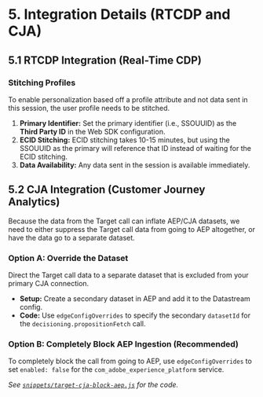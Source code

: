 # 5. Integration Details (RTCDP and CJA)

## 5.1 RTCDP Integration (Real-Time CDP)

### Stitching Profiles

To enable personalization based off a profile attribute and not data sent in this session, the user profile needs to be stitched.

1.  **Primary Identifier:** Set the primary identifier (i.e., SSOUUID) as the **Third Party ID** in the Web SDK configuration.
2.  **ECID Stitching:** ECID stitching takes 10-15 minutes, but using the SSOUUID as the primary will reference that ID instead of waiting for the ECID stitching.
3.  **Data Availability:** Any data sent in the session is available immediately.

## 5.2 CJA Integration (Customer Journey Analytics)

Because the data from the Target call can inflate AEP/CJA datasets, we need to either suppress the Target call data from going to AEP altogether, or have the data go to a separate dataset.

### Option A: Override the Dataset

Direct the Target call data to a separate dataset that is excluded from your primary CJA connection.

* **Setup:** Create a secondary dataset in AEP and add it to the Datastream config.
* **Code:** Use `edgeConfigOverrides` to specify the secondary `datasetId` for the `decisioning.propositionFetch` call.

### Option B: Completely Block AEP Ingestion (Recommended)

To completely block the call from going to AEP, use `edgeConfigOverrides` to set `enabled: false` for the `com_adobe_experience_platform` service.

*See [`snippets/target-cja-block-aep.js`](../snippets/target-cja-block-aep.js) for the code.*